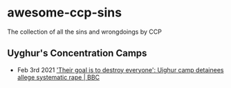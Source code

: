 # awesome-ccp-sins
The collection of all the sins and wrongdoings by CCP

## Uyghur's Concentration Camps
- Feb 3rd 2021 ['Their goal is to destroy everyone': Uighur camp detainees allege systematic rape | BBC
](https://www.bbc.com/news/world-asia-china-55794071)
